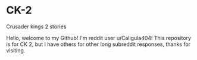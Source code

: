 # CK-2
Crusader kings 2 stories

Hello, welcome to my Github! I'm reddit user u/Caligula404! This repository is for CK 2, but I have others for other long subreddit responses, thanks for visiting.
